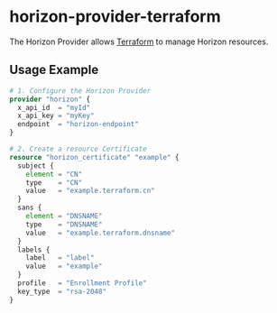 # horizon-provider-terraform

The Horizon Provider allows [Terraform](https://terraform.io) to manage Horizon resources.

## Usage Example

```terraform
# 1. Configure the Horizon Provider
provider "horizon" {
  x_api_id  = "myId"
  x_api_key = "myKey"
  endpoint  = "horizon-endpoint"
}

# 2. Create a resource Certificate
resource "horizon_certificate" "example" {
  subject {
    element = "CN"
    type    = "CN"
    value   = "example.terraform.cn"
  }
  sans {
    element = "DNSNAME"
    type    = "DNSNAME"
    value   = "example.terraform.dnsname"
  }
  labels {
    label   = "label"
    value   = "example"
  }
  profile   = "Enrollment Profile"
  key_type  = "rsa-2048"  
}
```
